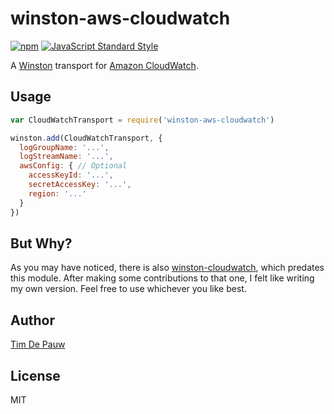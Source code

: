 # winston-aws-cloudwatch

[![npm](https://img.shields.io/npm/v/winston-aws-cloudwatch.svg)](https://www.npmjs.com/package/winston-aws-cloudwatch) [![JavaScript Standard Style](https://img.shields.io/badge/code%20style-standard-brightgreen.svg)](https://github.com/feross/standard)

A [Winston](https://www.npmjs.com/package/winston) transport for
[Amazon CloudWatch](https://aws.amazon.com/cloudwatch/).

## Usage

```js
var CloudWatchTransport = require('winston-aws-cloudwatch')

winston.add(CloudWatchTransport, {
  logGroupName: '...',
  logStreamName: '...',
  awsConfig: { // Optional
    accessKeyId: '...',
    secretAccessKey: '...',
    region: '...'
  }
})
```

## But Why?

As you may have noticed, there is also
[winston-cloudwatch](https://www.npmjs.com/package/winston-cloudwatch), which
predates this module. After making some contributions to that one, I felt like
writing my own version. Feel free to use whichever you like best.

## Author

[Tim De Pauw](https://tmdpw.eu/)

## License

MIT
